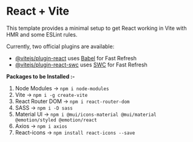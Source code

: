 # React + Vite

This template provides a minimal setup to get React working in Vite with HMR and some ESLint rules.

Currently, two official plugins are available:

- [@vitejs/plugin-react](https://github.com/vitejs/vite-plugin-react/blob/main/packages/plugin-react/README.md) uses [Babel](https://babeljs.io/) for Fast Refresh
- [@vitejs/plugin-react-swc](https://github.com/vitejs/vite-plugin-react-swc) uses [SWC](https://swc.rs/) for Fast Refresh

**Packages to be Installed :-**

1. Node Modules  ->  `npm i node-modules`
2. Vite  ->  `npm i -g create-vite`
3. React Router DOM  ->  `npm i react-router-dom`
4. SASS  ->  `npm i -D sass`
5. Material UI  ->  `npm i @mui/icons-material @mui/material @emotion/styled @emotion/react`
6. Axios  ->  `npm i axios`
7. React-icons -> `npm install react-icons --save`